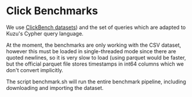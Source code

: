 # Click Benchmarks

We use [ClickBench datasets](https://github.com/ClickHouse/ClickBench/?tab=readme-ov-file#data-loading)) and the set of queries which are adapted to Kuzu's Cypher query language.

At the moment, the benchmarks are only working with the CSV dataset, however this must be loaded in single-threaded mode since there are quoted newlines, so it is very slow to load (using parquet would be faster, but the official parquet file stores timestamps in int64 columns which we don't convert implicitly.

The script benchmark.sh will run the entire benchmark pipeline, including downloading and importing the dataset.
